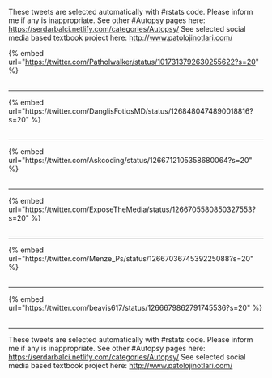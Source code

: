 

These tweets are selected automatically with #rstats code. Please inform me if any is inappropriate.
See other #Autopsy pages here: https://serdarbalci.netlify.com/categories/Autopsy/ 
See selected social media based textbook project here: http://www.patolojinotlari.com/

{% embed url="https://twitter.com/Patholwalker/status/1017313792630255622?s=20" %}<br>
<br>
<hr>
{% embed url="https://twitter.com/DanglisFotiosMD/status/1268480474890018816?s=20" %}<br>
<br>
<hr>
{% embed url="https://twitter.com/Askcoding/status/1266712105358680064?s=20" %}<br>
<br>
<hr>
{% embed url="https://twitter.com/ExposeTheMedia/status/1266705580850327553?s=20" %}<br>
<br>
<hr>
{% embed url="https://twitter.com/Menze_Ps/status/1266703674539225088?s=20" %}<br>
<br>
<hr>
{% embed url="https://twitter.com/beavis617/status/1266679862791745536?s=20" %}<br>
<br>
<hr>


These tweets are selected automatically with #rstats code. Please inform me if any is inappropriate.
See other #Autopsy pages here: https://serdarbalci.netlify.com/categories/Autopsy/ 
See selected social media based textbook project here: http://www.patolojinotlari.com/
